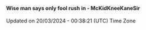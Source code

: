 #### Wise man says only fool rush in - McKidKneeKaneSir
Updated on 20/03/2024 - 00:38:21 (UTC) Time Zone
